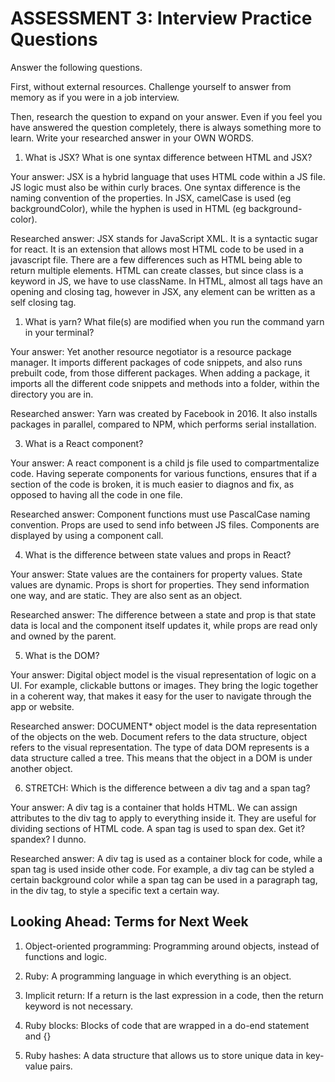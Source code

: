 # ASSESSMENT 3: Interview Practice Questions

Answer the following questions.

First, without external resources. Challenge yourself to answer from memory as if you were in a job interview.

Then, research the question to expand on your answer. Even if you feel you have answered the question completely, there is always something more to learn. Write your researched answer in your OWN WORDS.

1. What is JSX? What is one syntax difference between HTML and JSX?

Your answer: 
JSX is a hybrid language that uses HTML code within a JS file. JS logic must also be within curly braces. One syntax difference is the naming convention of the properties. In JSX, camelCase is used (eg backgroundColor), while the hyphen is used in HTML (eg background-color).

Researched answer:
JSX stands for JavaScript XML. It is a syntactic sugar for react. It is an extension that allows most HTML code to be used in a javascript file. There are a few differences such as HTML being able to return multiple elements. HTML can create classes, but since class is a keyword in JS, we have to use className. In HTML, almost all tags have an opening and closing tag, however in JSX, any element can be written as a self closing tag.

1. What is yarn? What file(s) are modified when you run the command yarn in your terminal?

Your answer: 
Yet another resource negotiator is a resource package manager. It imports different packages of code snippets, and also runs prebuilt code, from those different packages. When adding a package, it imports all the different code snippets and methods into a folder, within the directory you are in. 

Researched answer:
Yarn was created by Facebook in 2016. It also installs packages in parallel, compared to NPM, which performs serial installation. 

3. What is a React component?

Your answer: 
A react component is a child js file used to compartmentalize code. Having seperate components for various functions, ensures that if a section of the code is broken, it is much easier to diagnos and fix, as opposed to having all the code in one file. 

Researched answer:
Component functions must use PascalCase naming convention. Props are used to send info between JS files. Components are displayed by using a component call.

4. What is the difference between state values and props in React?

Your answer:
State values are the containers for property values. State values are dynamic. Props is short for properties. They send information one way, and are static. They are also sent as an object. 

Researched answer:
The difference between a state and prop is that state data is local and the component itself updates it, while props are read only and owned by the parent. 

5. What is the DOM?

Your answer: 
Digital object model is the visual representation of logic on a UI. For example, clickable buttons or images. They bring the logic together in a coherent way, that makes it easy for the user to navigate through the app or website. 

Researched answer:
DOCUMENT* object model is the data representation of the objects on the web. Document refers to the data structure, object refers to the visual representation. The type of data DOM represents is a data structure called a tree. This means that the object in a DOM is under another object. 

6. STRETCH: Which is the difference between a div tag and a span tag?

Your answer:
A div tag is a container that holds HTML. We can assign attributes to the div tag to apply to everything inside it. They are useful for dividing sections of HTML code. A span tag is used to span dex. Get it? spandex? I dunno. 

Researched answer:
A div tag is used as a container block for code, while a span tag is used inside other code. For example, a div tag can be styled a certain background color while a span tag can be used in a paragraph tag, in the div tag, to style a specific text a certain way.

## Looking Ahead: Terms for Next Week

1. Object-oriented programming: Programming around objects, instead of functions and logic. 

2. Ruby: A programming language in which everything is an object.

3. Implicit return: If a return is the last expression in a code, then the return keyword is not necessary.

4. Ruby blocks: Blocks of code that are wrapped in a do-end statement and {}

5. Ruby hashes: A data structure that allows us to store unique data in key-value pairs.
